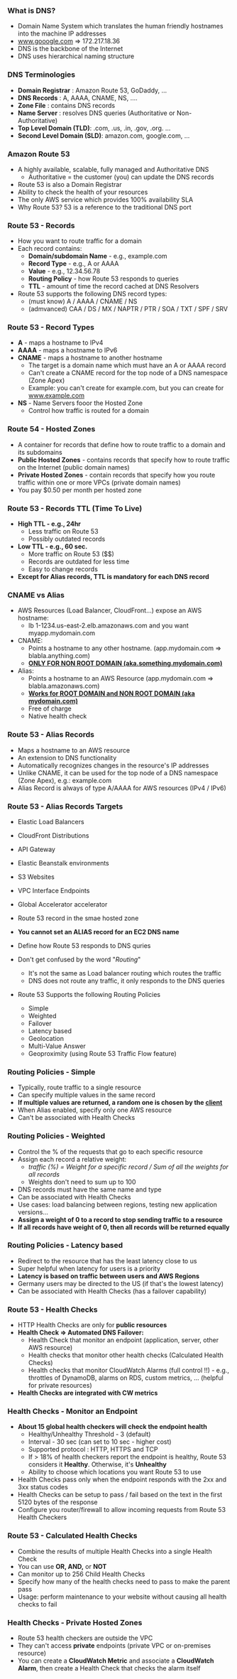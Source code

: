 ### What is DNS?
- Domain Name System which translates the human friendly hostnames into the machine IP addresses
- www.gooogle.com => 172.217.18.36
- DNS is the backbone of the Internet
- DNS uses hierarchical naming structure

### DNS Terminologies
- **Domain Registrar** : Amazon Route 53, GoDaddy, ...
- **DNS Records** : A, AAAA, CNAME, NS, ....
- **Zone File** : contains DNS records
- **Name Server** : resolves DNS queries (Authoritative or Non-Authoritative)
- **Top Level Domain (TLD)**: .com, .us, .in, .gov, .org. ...
- **Second Level Domain (SLD)**: amazon.com, google.com, ...

### Amazon Route 53
- A highly available, scalable, fully managed and Authoritative DNS
  - Authoritative = the customer (you) can update the DNS records
- Route 53 is also a Domain Registrar
- Ability to check the health of your resources
- The only AWS service which provides 100% availability SLA
- Why Route 53? 53 is a reference to the traditional DNS port

### Route 53 - Records
- How you want to route traffic for a domain
- Each record contains:
  - **Domain/subdomain Name** - e.g., example.com
  - **Record Type** - e.g., A or AAAA
  - **Value** - e.g., 12.34.56.78
  - **Routing Policy** - how Route 53 responds to queries
  - **TTL** - amount of time  the record cached at DNS Resolvers
- Route 53 supports the following DNS record types:
  - (must know) A / AAAA / CNAME / NS
  - (admvanced) CAA / DS / MX / NAPTR / PTR / SOA / TXT / SPF / SRV

### Route 53 - Record Types
- **A** - maps a hostname to IPv4
- **AAAA** - maps a hostname to IPv6
- **CNAME** - maps a hostname to another hostname
  - The target is a domain name which must have an A or AAAA record
  - Can't create a CNAME record for the top node of a DNS namespace (Zone Apex)
  - Example: you can't create for example.com, but you can create for www.example.com
- **NS** - Name Servers fooor the Hosted Zone
  - Control how traffic is routed for a domain

### Route 54 - Hosted Zones
- A container for records that define how to route traffic to a domain and its subdomains
- **Public Hosted Zones** - contains records that specify how to route traffic on the Internet (public domain names)
- **Private Hosted Zones** - contain records that specify how you route traffic within one or more VPCs (private domain names)
- You pay $0.50 per month per hosted zone

### Route 53 - Records TTL (Time To Live)
- **High TTL - e.g., 24hr**
  - Less traffic on Route 53
  - Possibly outdated records
- **Low TTL - e.g., 60 sec.**
  - More traffic on Route 53 ($$)
  - Records are outdated for less time
  - Easy to change records
- **Except for Alias records, TTL is mandatory for each DNS record**

### CNAME vs Alias
- AWS Resources (Load Balancer, CloudFront...) expose an AWS hostname:
  - lb 1-1234.us-east-2.elb.amazonaws.com and you want myapp.mydomain.com
- CNAME:
  - Points a hostname to any other hostname. (app.mydomain.com => blabla.anything.com)
  - **<u>ONLY FOR NON ROOT DOMAIN (aka.something.mydomain.com)</u>**
- Alias:
  - Points a hostname to an AWS Resource (app.mydomain.com => blabla.amazonaws.com)
  - **<u>Works for ROOT DOMAIN and NON ROOT DOMAIN (aka mydomain.com)</u>**
  - Free of charge
  - Native health check

### Route 53 - Alias Records
- Maps a hostname to an AWS resource
- An extension to DNS functionality
- Automatically recognizes changes in the resource's IP addresses
- Unlike CNAME, it can be used for the top node of a DNS namespace (Zone Apex), e.g.: example.com
- Alias Record is always of type A/AAAA for AWS resources (IPv4 / IPv6)

### Route 53 - Alias Records Targets
- Elastic Load Balancers
- CloudFront Distributions
- API Gateway
- Elastic Beanstalk environments
- S3 Websites
- VPC Interface Endpoints
- Global Accelerator accelerator
- Route 53 record in the smae hosted zone

- **You cannot set an ALIAS record for an EC2 DNS name**
- Define how Route 53 responds to DNS quries
- Don't get confused by the word "*Routing*"
  - It's not the same as Load balancer routing which routes the traffic
  - DNS does not route any traffic, it only responds to the DNS queries
- Route 53 Supports the following Routing Policies
  - Simple
  - Weighted
  - Failover
  - Latency based
  - Geolocation
  - Multi-Value Answer
  - Geoproximity (using Route 53 Traffic Flow feature)

### Routing Policies - Simple
- Typically, route traffic to a single resource
- Can specify multiple values in the same record
- **If multiple values are returned, a random one is chosen by the <u>client</u>**
- When Alias enabled, specify only one AWS resource
- Can't be associated with Health Checks

### Routing Policies - Weighted
- Control the % of the requests that go to each specific resource
- Assign each record a relative weight:
  - *traffic (%) = Weight for a specific record / Sum of all the weights for all records*
  - Weights don't need to sum up to 100
- DNS records must have the same name and type
- Can be associated with Health Checks
- Use cases: load balancing between regions, testing new application versions...
- **Assign a weight of 0 to a record to stop sending traffic to a resource**
- **If all records have weight of 0, then all records will be returned equally**

### Routing Policies - Latency based
- Redirect to the resource that has the least latency close to us
- Super helpful when latency for users is a priority
- **Latency is based on traffic between users and AWS Regions**
- Germany users may be directed to the US (if that's the lowest latency)
- Can be associated with Health Checks (has a failover capability)

### Route 53 - Health Checks
- HTTP Health Checks are only for **public resources**
- **Health Check => Automated DNS Failover:**
  - Health Check that monitor an endpoint (application, server, other AWS resource)
  - Health checks that monitor other health checks (Calculated Health Checks)
  - Health checks that monitor CloudWatch Alarms (full control !!) - e.g., throttles of DynamoDB, alarms on RDS, custom metrics, ... (helpful for private resources)
- **Health Checks are integrated with CW metrics**

### Health Checks - Monitor an Endpoint
- **About 15 global health checkers will check the endpoint health**
  - Healthy/Unhealthy Threshold - 3 (default)
  - Interval - 30 sec (can set to 10 sec - higher cost)
  - Supported protocol : HTTP, HTTPS and TCP
  - If > 18% of health checkers report the endpoint is healthy, Route 53 considers it **Healthy**. Otherwise, it's **Unhealthy**
  - Ability to choose which locations you want Route 53 to use
- Health Checks pass only when the endpoint responds with the 2xx and 3xx status codes
- Health Checks can be setup to pass / fail based on the text in the first 5120 bytes of the response
- Configure you router/firewall to allow incoming requests from Route 53 Health Checkers

### Route 53 - Calculated Health Checks
- Combine the results of multiple Health Checks into a single Health Check
- You can use **OR, AND,** or **NOT**
- Can monitor up to 256 Child Health Checks
- Specify how many of the health checks need to pass to make the parent pass
- Usage: perform maintenance to your website without causing all health checks to fail

### Health Checks - Private Hosted Zones
- Route 53 health checkers are outside the VPC
- They can't access **private** endpoints (private VPC or on-premises resource)
- You can create a **CloudWatch Metric** and associate a **CloudWatch Alarm**, then create a Health Check that checks the alarm itself